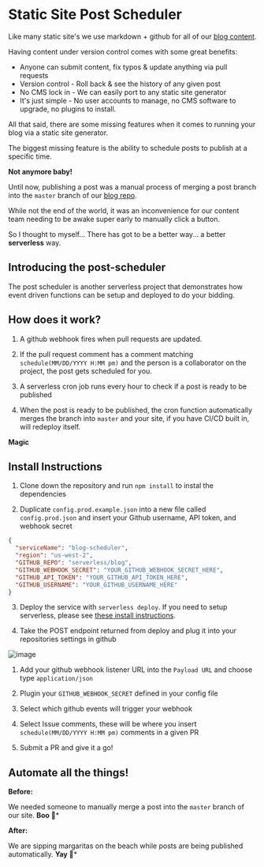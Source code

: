 # Static Site Post Scheduler

Like many static site's we use markdown + github for all of our [blog content](https://github.com/serverless/blog/).

Having content under version control comes with some great benefits:

- Anyone can submit content, fix typos & update anything via pull requests
- Version control - Roll back & see the history of any given post
- No CMS lock in - We can easily port to any static site generator
- It's just simple - No user accounts to manage, no CMS software to upgrade, no plugins to install.

All that said, there are some missing features when it comes to running your blog via a static site generator.

The biggest missing feature is the ability to schedule posts to publish at a specific time.

**Not anymore baby!**

Until now, publishing a post was a manual process of merging a post branch into the `master` branch of our [blog repo](https://github.com/serverless/blog/).

While not the end of the world, it was an inconvenience for our content team needing to be awake super early to manually click a button.

So I thought to myself... There has got to be a better way... a better **serverless** way.

## Introducing the post-scheduler

The post scheduler is another serverless project that demonstrates how event driven functions can be setup and deployed to do your bidding.

## How does it work?

1. A github webhook fires when pull requests are updated.

2. If the pull request comment has a comment matching `schedule(MM/DD/YYYY H:MM pm)` and the person is a collaborator on the project, the post gets scheduled for you.

3. A serverless cron job runs every hour to check if a post is ready to be published

4. When the post is ready to be published, the cron function automatically merges the branch into `master` and your site, if you have CI/CD built in, will redeploy itself.

**Magic**

## Install Instructions

1. Clone down the repository and run `npm install` to instal the dependencies

2. Duplicate `config.prod.example.json` into a new file called `config.prod.json` and insert your Github username, API token, and webhook secret

```json
{
  "serviceName": "blog-scheduler",
  "region": "us-west-2",
  "GITHUB_REPO": "serverless/blog",
  "GITHUB_WEBHOOK_SECRET": "YOUR_GITHUB_WEBHOOK_SECRET_HERE",
  "GITHUB_API_TOKEN": "YOUR_GITHUB_API_TOKEN_HERE",
  "GITHUB_USERNAME": "YOUR_GITHUB_USERNAME_HERE"
}
```

3. Deploy the service with `serverless deploy`. If you need to setup serverless, please see [these install instructions](https://github.com/serverless/serverless#quick-start).

4. Take the POST endpoint returned from deploy and plug it into your repositories settings in github

![image](https://cloud.githubusercontent.com/assets/532272/23144203/e0dada50-f77a-11e6-8da3-7bdbcaf8f2a0.png)

  1. Add your github webhook listener URL into the `Payload URL` and choose type `application/json`

  2. Plugin your `GITHUB_WEBHOOK_SECRET` defined in your config file

  3. Select which github events will trigger your webhook

  4. Select Issue comments, these will be where you insert `schedule(MM/DD/YYYY H:MM pm)` comments in a given PR

5. Submit a PR and give it a go!

## Automate all the things!

**Before:**

We needed someone to manually merge a post into the `master` branch of our site. **Boo 🙈***

**After:**

We are sipping margaritas on the beach while posts are being published automatically. **Yay 🎉***

